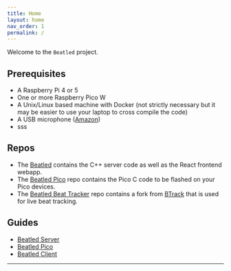 ```yaml
---
title: Home
layout: home
nav_order: 1
permalink: /
---
```


Welcome to the `Beatled` project.

## Prerequisites

- A Raspberry Pi 4 or 5
- One or more Raspberry Pico W
- A Unix/Linux based machine with Docker (not strictly necessary but it may be easier to use your laptop to cross compile the code)
- A USB microphone ([Amazon](https://www.amazon.com/gp/product/B0138HETXU/ref=ppx_yo_dt_b_search_asin_title?ie=UTF8&psc=1))
- sss

## Repos

- The [Beatled](https://github.com/oost/beatled) contains the C++ server code as well as the React frontend webapp.
- The [Beatled Pico](https://github.com/oost/beatled-pico) repo contains the Pico C code to be flashed on your Pico devices.
- The [Beatled Beat Tracker](https://github.com/oost/beatled-beat-tracker) repo contains a fork from [BTrack](https://github.com/adamstark/BTrack) that is used for live beat tracking.

## Guides

- [Beatled Server](/beatled/server.html)
- [Beatled Pico](/beatled/pico.html)
- [Beatled Client](/beatled/client.html)

---

[^1]: [It can take up to 10 minutes for changes to your site to publish after you push the changes to GitHub](https://docs.github.com/en/pages/setting-up-a-github-pages-site-with-jekyll/creating-a-github-pages-site-with-jekyll#creating-your-site).

[Just the Docs]: https://just-the-docs.github.io/just-the-docs/
[GitHub Pages]: https://docs.github.com/en/pages
[README]: https://github.com/just-the-docs/just-the-docs-template/blob/main/README.md
[Jekyll]: https://jekyllrb.com
[GitHub Pages / Actions workflow]: https://github.blog/changelog/2022-07-27-github-pages-custom-github-actions-workflows-beta/
[use this template]: https://github.com/just-the-docs/just-the-docs-template/generate
